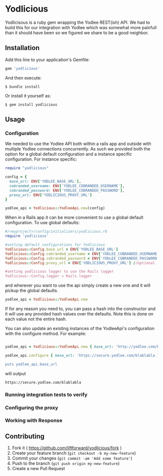 # Yodlicious

Yodlicisous is a ruby gem wrapping the Yodlee REST(ish) API. We had to build this for our integration with Yodlee which was somewhat more painfull than it should have been so we figured we share to be a good neighbor.

## Installation

Add this line to your application's Gemfile:

```ruby
gem 'yodlicious'
```

And then execute:

    $ bundle install

Or install it yourself as:

    $ gem install yodlicious

## Usage

### Configuration

We needed to use the Yodlee API both within a rails app and outside with multiple Yodlee connections concurrently. As such we provided both the option for a global default configuration and a instance specific configuration. For instance specific:

```ruby
require "yodlicious"

config = {
  base_url: ENV['YODLEE_BASE_URL'],
  cobranded_username: ENV['YODLEE_COBRANDED_USERNAME'],
  cobranded_password: ENV['YODLEE_COBRANDED_PASSWORD'],
  proxy_url: ENV['YODLICIOUS_PROXY_URL']
}

yodlee_api = Yodlicious::YodleeApi.new(config)

```

When in a Rails app it can be more convenient to use a global default configuration. To use global defaults:
```ruby
#/<myproject>/config/initializers/yodlicious.rb
require 'yodlicious'

#setting default configurations for Yodlicious
Yodlicious::Config.base_url = ENV['YODLEE_BASE_URL']
Yodlicious::Config.cobranded_username = ENV['YODLEE_COBRANDED_USERNAME']
Yodlicious::Config.cobranded_password = ENV['YODLEE_COBRANDED_PASSWORD']
Yodlicious::Config.proxy_url = ENV['YODLICIOUS_PROXY_URL'] //optional

#setting yodlicious logger to use the Rails logger
Yodlicious::Config.logger = Rails.logger
```
and wherever you want to use the api simply create a new one and it will pickup the global defaults. 
```ruby
yodlee_api = Yodlicious::YodleeApi.new
```
If for any reason you need to, you can pass a hash into the constructor and it will use any provided hash values over the defaults. Note this is done on each value not the entire hash.

You can also update an existing instances of the YodleeApi's configuration with the configure method. For example:
```ruby

yodlee_api = Yodlicious::YodleeApi.new { base_url: 'http://yodlee.com/blablabla' }

yodlee_api.configure { base_url: 'https://secure.yodlee.com/blablabla }

puts yodlee_api.base_url
```
will output
```
https://secure.yodlee.com/blablabla
```

### Running integration tests to verify

### Configuring the proxy

### Working with Response

## Contributing

1. Fork it ( https://github.com/liftforward/yodlicious/fork )
2. Create your feature branch (`git checkout -b my-new-feature`)
3. Commit your changes (`git commit -am 'Add some feature'`)
4. Push to the branch (`git push origin my-new-feature`)
5. Create a new Pull Request
